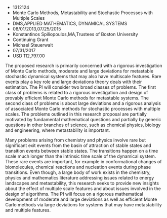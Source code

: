 
* 1312124
* Monte Carlo Methods, Metastability and Stochastic Processes with Multiple Scales
* DMS,APPLIED MATHEMATICS, DYNAMICAL SYSTEMS
* 08/01/2013,07/25/2015
* Konstantinos Spiliopoulos,MA,Trustees of Boston University
* Continuing Grant
* Michael Steuerwalt
* 07/31/2017
* USD 112,797.00

The proposed research is primarily concerned with a rigorous investigation of
Monte Carlo methods, moderate and large deviations for metastable stochastic
dynamical systems that may also have multiscale features. Rare events play a key
role and large deviations theory deals with their estimation. The PI will
consider two broad classes of problems. The first class of problems is related
to a rigorous investigation and design of provably efficient Monte Carlo methods
for metastable systems. The second class of problems is about large deviations
and a rigorous analysis of associated Monte Carlo methods for stochastic
processes with multiple scales. The problems outlined in this research proposal
are partially motivated by fundamental mathematical questions and partially by
generic questions in other branches of science, such as chemical physics,
biology and engineering, where metastability is important.

Many problems arising from chemistry and physics involve rare but significant
exit events from the basin of attraction of stable states and transition events
between stable states. The transitions happen on a time scale much longer than
the intrinsic time scale of the dynamical system. These rare events are
important, for example in conformational changes of biomolecules, chemical
reactions and nucleation events during phase transitions. Even though, a large
body of work exists in the chemistry, physics and mathematics literature
addressing issues related to energy landscapes and metastability, this research
seeks to provide new insights about the effect of multiple scale features and
about issues involved in the design of algorithms. The PI will focus on a
rigorous mathematical development of moderate and large deviations as well as
efficient Monte Carlo methods via large deviations for systems that may have
metastability and multiple features.
